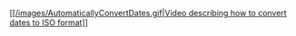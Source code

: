 

<a href="./images/AutomaticallyConvertDates.gif" target="_blank">[[/images/AutomaticallyConvertDates.gif|Video describing how to convert dates to ISO format]]</a>